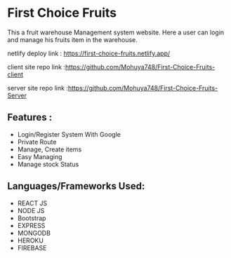 
<h1>First Choice Fruits</h1>
<p>This a fruit warehouse Management system website. Here a user can login and manage his fruits item in the warehouse.</p>

netlify deploy link : https://first-choice-fruits.netlify.app/

client site repo link :https://github.com/Mohuya748/First-Choice-Fruits-client

server site repo link :https://github.com/Mohuya748/First-Choice-Fruits-Server
<h2> Features :</h2>
<ul>
<li>Login/Register System With Google</li>
<li>Private Route</li>
<li>Manage, Create items</li>
<li>Easy Managing</li>
<li>Manage stock Status</li>
</ul>

<h2>Languages/Frameworks Used:</h2>
<ul>
<li>REACT JS</li>
<li> NODE JS</li>
<li>Bootstrap</li>
<li>EXPRESS</li>
<li>MONGODB</li>
<li>HEROKU</li>
<li>FIREBASE</li>
</ul

